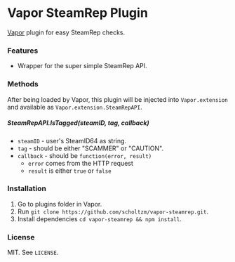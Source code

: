# Vapor SteamRep Plugin

[Vapor](https://github.com/scholtzm/vapor) plugin for easy SteamRep checks.

### Features

- Wrapper for the super simple SteamRep API.

### Methods

After being loaded by Vapor, this plugin will be injected into `Vapor.extension`
and available as `Vapor.extension.SteamRepAPI`.

##### SteamRepAPI.IsTagged(steamID, tag, callback)

- `steamID` - user's SteamID64 as string.
- `tag` - should be either "SCAMMER" or "CAUTION".
- `callback` - should be `function(error, result)`
	- `error` comes from the HTTP request
	- `result` is either `true` or `false` 

### Installation

1. Go to plugins folder in Vapor.
2. Run `git clone https://github.com/scholtzm/vapor-steamrep.git`.
3. Install dependencies `cd vapor-steamrep && npm install`.

### License

MIT. See `LICENSE`.
